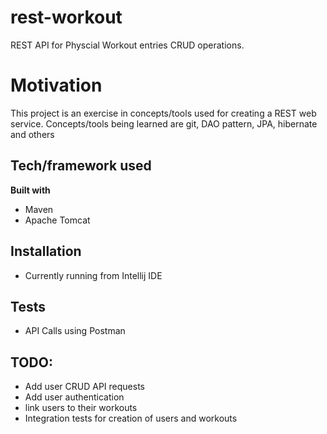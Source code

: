 # rest-workout
REST API for Physcial Workout entries CRUD operations. 

# Motivation
This project is an exercise in concepts/tools used for creating a REST web service. Concepts/tools being learned are git, DAO pattern, JPA, hibernate and others

## Tech/framework used
<b>Built with</b>
- Maven
- Apache Tomcat

## Installation
- Currently running from Intellij IDE

## Tests 
- API Calls using Postman

## TODO:
- Add user CRUD API requests
- Add user authentication
- link users to their workouts
- Integration tests for creation of users and workouts

